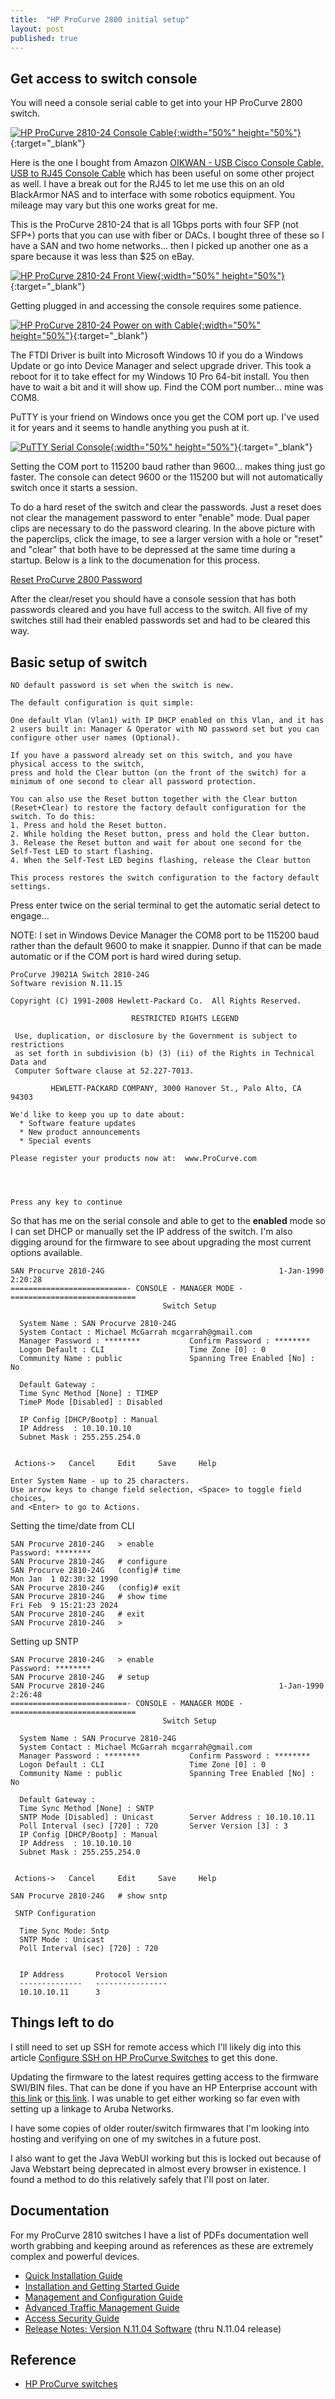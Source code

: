 ```yaml
---
title:  "HP ProCurve 2800 initial setup"
layout: post
published: true
---
```


## Get access to switch console

You will need a console serial cable to get into your HP ProCurve 2800 switch.

[![HP ProCurve 2810-24 Console Cable](/assets/images/ProCurve-2810-24G-console-cable.jpg){:width="50%" height="50%"}](/assets/images/ProCurve-2810-24G-console-cable.jpg){:target="_blank"}

Here is the one I bought from Amazon [OIKWAN - USB Cisco Console Cable, USB to RJ45 Console Cable](https://www.amazon.com/dp/B07RFLKJ54?&_encoding=UTF8&tag=mcgarrah-20&linkCode=ur2&linkId=f6db60a50d79fb1d22c8e3190d1e4d80&camp=1789&creative=9325) which has been useful on some other project as well. I have a break out for the RJ45 to let me use this on an old BlackArmor NAS and to interface with some robotics equipment. You mileage may vary but this one works great for me.

This is the ProCurve 2810-24 that is all 1Gbps ports with four SFP (not SFP+) ports that you can use with fiber or DACs. I bought three of these so I have a SAN and two home networks... then I picked up another one as a spare because it was less than $25 on eBay.

[![HP ProCurve 2810-24 Front View](/assets/images/ProCurve-2810-24G-front-view.jpg){:width="50%" height="50%"}](/assets/images/ProCurve-2810-24G-front-view.jpg){:target="_blank"}




Getting plugged in and accessing the console requires some patience.

[![HP ProCurve 2810-24 Power on with Cable](/assets/images/ProCurve-2810-24G-power-on-console.jpg){:width="50%" height="50%"}](/assets/images/ProCurve-2810-24G-power-on-console.jpg){:target="_blank"}

The FTDI Driver is built into Microsoft Windows 10 if you do a Windows Update or go into Device Manager and select upgrade driver. This took a reboot for it to take effect for my Windows 10 Pro 64-bit install. You then have to wait a bit and it will show up.  Find the COM port number... mine was COM8.

PuTTY is your friend on Windows once you get the COM port up. I've used it for years and it seems to handle anything you push at it.

[![PuTTY Serial Console](/assets/images/ProCurve-PuTTY-Serial-Console.png){:width="50%" height="50%"}](/assets/images/ProCurve-PuTTY-Serial-Console.png){:target="_blank"}

Setting the COM port to 115200 baud rather than 9600... makes thing just go faster. The console can detect 9600 or the 115200 but will not automatically switch once it starts a session.

To do a hard reset of the switch and clear the passwords. Just a reset does not clear the management password to enter "enable" mode.  Dual paper clips are necessary to do the password clearing. In the above picture with the paperclips, click the image, to see a larger version with a hole or "reset" and "clear" that both have to be depressed at the same time during a startup. Below is a link to the documenation for this process.

[Reset ProCurve 2800 Password](https://community.hpe.com/t5/aruba-provision-based/default-password-hp-procurve-switch-2824/m-p/4237025/highlight/true#M7628)

After the clear/reset you should have a console session that has both passwords cleared and you have full access to the switch. All five of my switches still had their enabled passwords set and had to be cleared this way.

## Basic setup of switch
```
NO default password is set when the switch is new.

The default configuration is quit simple:

One default Vlan (Vlan1) with IP DHCP enabled on this Vlan, and it has 2 users built in: Manager & Operator with NO password set but you can configure other user names (Optional).

If you have a password already set on this switch, and you have physical access to the switch,
press and hold the Clear button (on the front of the switch) for a minimum of one second to clear all password protection.

You can also use the Reset button together with the Clear button (Reset+Clear) to restore the factory default configuration for the switch. To do this:
1. Press and hold the Reset button.
2. While holding the Reset button, press and hold the Clear button.
3. Release the Reset button and wait for about one second for the Self-Test LED to start flashing.
4. When the Self-Test LED begins flashing, release the Clear button

This process restores the switch configuration to the factory default settings.
```

Press enter twice on the serial terminal to get the automatic serial detect to engage...

NOTE: I set in Windows Device Manager the COM8 port to be 115200 baud rather than the default 9600 to make it snappier.  Dunno if that can be made automatic or if the COM port is hard wired during setup.

```
ProCurve J9021A Switch 2810-24G
Software revision N.11.15

Copyright (C) 1991-2008 Hewlett-Packard Co.  All Rights Reserved.

                           RESTRICTED RIGHTS LEGEND

 Use, duplication, or disclosure by the Government is subject to restrictions
 as set forth in subdivision (b) (3) (ii) of the Rights in Technical Data and
 Computer Software clause at 52.227-7013.

         HEWLETT-PACKARD COMPANY, 3000 Hanover St., Palo Alto, CA 94303

We'd like to keep you up to date about:
  * Software feature updates
  * New product announcements
  * Special events

Please register your products now at:  www.ProCurve.com




Press any key to continue
```

So that has me on the serial console and able to get to the __enabled__ mode so I can set DHCP or manually set the IP address of the switch. I'm also digging around for the firmware to see about upgrading the most current options available.

```
SAN Procurve 2810-24G                                       1-Jan-1990   2:20:28
==========================- CONSOLE - MANAGER MODE -============================
                                  Switch Setup

  System Name : SAN Procurve 2810-24G
  System Contact : Michael McGarrah mcgarrah@gmail.com
  Manager Password : ********           Confirm Password : ********
  Logon Default : CLI                   Time Zone [0] : 0
  Community Name : public               Spanning Tree Enabled [No] : No

  Default Gateway :
  Time Sync Method [None] : TIMEP
  TimeP Mode [Disabled] : Disabled

  IP Config [DHCP/Bootp] : Manual
  IP Address  : 10.10.10.10
  Subnet Mask : 255.255.254.0


 Actions->   Cancel     Edit     Save     Help

Enter System Name - up to 25 characters.
Use arrow keys to change field selection, <Space> to toggle field choices,
and <Enter> to go to Actions.
```

Setting the time/date from CLI
```
SAN Procurve 2810-24G   > enable
Password: ********
SAN Procurve 2810-24G   # configure
SAN Procurve 2810-24G   (config)# time
Mon Jan  1 02:30:32 1990
SAN Procurve 2810-24G   (config)# exit
SAN Procurve 2810-24G   # show time
Fri Feb  9 15:21:23 2024
SAN Procurve 2810-24G   # exit
SAN Procurve 2810-24G   >
```

Setting up SNTP

```
SAN Procurve 2810-24G   > enable
Password: ********
SAN Procurve 2810-24G   # setup
SAN Procurve 2810-24G                                       1-Jan-1990   2:26:48
==========================- CONSOLE - MANAGER MODE -============================
                                  Switch Setup

  System Name : SAN Procurve 2810-24G
  System Contact : Michael McGarrah mcgarrah@gmail.com
  Manager Password : ********           Confirm Password : ********
  Logon Default : CLI                   Time Zone [0] : 0
  Community Name : public               Spanning Tree Enabled [No] : No

  Default Gateway :
  Time Sync Method [None] : SNTP
  SNTP Mode [Disabled] : Unicast        Server Address : 10.10.10.11
  Poll Interval (sec) [720] : 720       Server Version [3] : 3
  IP Config [DHCP/Bootp] : Manual
  IP Address  : 10.10.10.10
  Subnet Mask : 255.255.254.0


 Actions->   Cancel     Edit     Save     Help

SAN Procurve 2810-24G   # show sntp

 SNTP Configuration

  Time Sync Mode: Sntp
  SNTP Mode : Unicast
  Poll Interval (sec) [720] : 720


  IP Address       Protocol Version
  --------------   ----------------
  10.10.10.11      3
```

## Things left to do

I still need to set up SSH for remote access which I'll likely dig into this article [Configure SSH on HP ProCurve Switches](https://community.spiceworks.com/how_to/2403-configure-ssh-on-hp-procurve-switches) to get this done.

Updating the firmware to the latest requires getting access to the firmware SWI/BIN files. That can be done if you have an HP Enterprise account with [this link](https://h10145.www1.hpe.com/downloads/SoftwareReleases.aspx?ProductNumber=J9021A) or [this link](https://asp.arubanetworks.com/downloads;search=J9021A). I was unable to get either working so far even with setting up a linkage to Aruba Networks.

I have some copies of older router/switch firmwares that I'm looking into hosting and verifying on one of my switches in a future post.

I also want to get the Java WebUI working but this is locked out because of Java Webstart being deprecated in almost every browser in existence. I found a method to do this relatively safely that I'll post on later.

## Documentation

For my ProCurve 2810 switches I have a list of PDFs documentation well worth grabbing and keeping around as references as these are extremely complex and powerful devices.
* [Quick Installation Guide](https://ftp.hp.com/pub/networking/software/2810-QIG-June2006-59913844.pdf)
* [Installation and Getting Started Guide](https://ftp.hp.com/pub/networking/software/2810-Install-May2006-59913843.pdf)
* [Management and Configuration Guide](https://ftp.hp.com/pub/networking/software/2810-MgmtCfg-July2007-59914732.pdf)
* [Advanced Traffic Management Guide](https://ftp.hp.com/pub/networking/software/2810-AdvTrafficMgmt-July2007-59914733.pdf)
* [Access Security Guide](https://ftp.hp.com/pub/networking/software/2810-Security-July2007-59914734.pdf)
* [Release Notes: Version N.11.04 Software](https://ftp.hp.com/pub/networking/software/2810-RelNotes-N1104-59916273.pdf) (thru N.11.04 release)

## Reference

* [HP ProCurve switches](https://github.com/jarleven/NetworkHOWTO/blob/master/Switch/HPProCurve.md)
